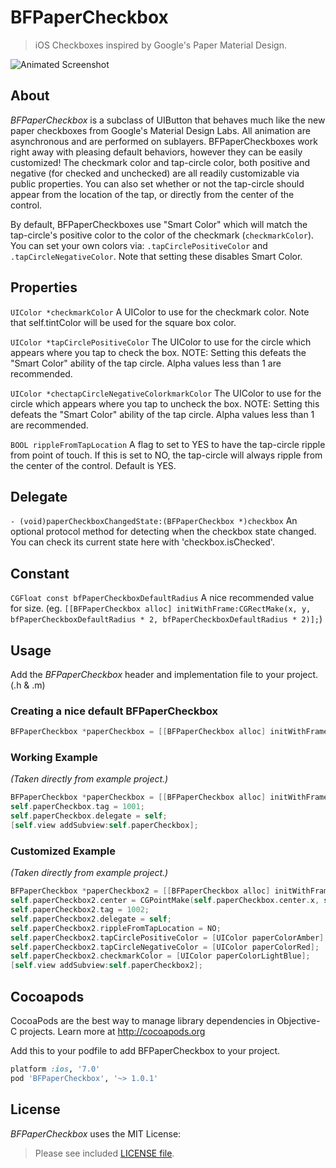 BFPaperCheckbox
=============

> iOS Checkboxes inspired by Google's Paper Material Design. 

![Animated Screenshot](https://raw.githubusercontent.com/bfeher/BFPaperCheckbox/master/BFPaperCheckboxDemoGif.gif "Animated Screenshot")


About
---------
_BFPaperCheckbox_ is a subclass of UIButton that behaves much like the new paper checkboxes from Google's Material Design Labs.
All animation are asynchronous and are performed on sublayers.
BFPaperCheckboxes work right away with pleasing default behaviors, however they can be easily customized! The checkmark color and tap-circle color, both positive and negative (for checked and unchecked) are all readily customizable via public properties.
You can also set whether or not the tap-circle should appear from the location of the tap, or directly from the center of the control.

By default, BFPaperCheckboxes use "Smart Color" which will match the tap-circle's positive color to the color of the checkmark (`checkmarkColor`).
You can set your own colors via: `.tapCirclePositiveColor` and `.tapCircleNegativeColor`. Note that setting these disables Smart Color.

## Properties
`UIColor *checkmarkColor` 
A UIColor to use for the checkmark color. Note that self.tintColor will be used for the square box color.

`UIColor *tapCirclePositiveColor` 
The UIColor to use for the circle which appears where you tap to check the box. NOTE: Setting this defeats the "Smart Color" ability of the tap circle. Alpha values less than 1 are recommended.

`UIColor *chectapCircleNegativeColorkmarkColor` 
The UIColor to use for the circle which appears where you tap to uncheck the box. NOTE: Setting this defeats the "Smart Color" ability of the tap circle. Alpha values less than 1 are recommended.

`BOOL rippleFromTapLocation`
A flag to set to YES to have the tap-circle ripple from point of touch. If this is set to NO, the tap-circle will always ripple from the center of the control. Default is YES.

## Delegate
`- (void)paperCheckboxChangedState:(BFPaperCheckbox *)checkbox`
An optional protocol method for detecting when the checkbox state changed. You can check its current state here with 'checkbox.isChecked'.

## Constant
`CGFloat const bfPaperCheckboxDefaultRadius`
A nice recommended value for size. (eg. `[[BFPaperCheckbox alloc] initWithFrame:CGRectMake(x, y, bfPaperCheckboxDefaultRadius * 2, bfPaperCheckboxDefaultRadius * 2)];`)


Usage
---------
Add the _BFPaperCheckbox_ header and implementation file to your project. (.h & .m)

### Creating a nice default BFPaperCheckbox
```objective-c
BFPaperCheckbox *paperCheckbox = [[BFPaperCheckbox alloc] initWithFrame:CGRectMake(x, y, bfPaperCheckboxDefaultRadius * 2, bfPaperCheckboxDefaultRadius * 2)];
```

### Working Example
*(Taken directly from example project.)*
```objective-c
BFPaperCheckbox *paperCheckbox = [[BFPaperCheckbox alloc] initWithFrame:CGRectMake(20, 150, bfPaperCheckboxDefaultRadius * 2, bfPaperCheckboxDefaultRadius * 2)];
self.paperCheckbox.tag = 1001;
self.paperCheckbox.delegate = self;
[self.view addSubview:self.paperCheckbox];
```

### Customized Example
*(Taken directly from example project.)*
```objective-c
BFPaperCheckbox *paperCheckbox2 = [[BFPaperCheckbox alloc] initWithFrame:CGRectMake(0, 250, 25 * 2, 25 * 2)];
self.paperCheckbox2.center = CGPointMake(self.paperCheckbox.center.x, self.paperCheckbox2.frame.origin.y);
self.paperCheckbox2.tag = 1002;
self.paperCheckbox2.delegate = self;
self.paperCheckbox2.rippleFromTapLocation = NO;
self.paperCheckbox2.tapCirclePositiveColor = [UIColor paperColorAmber]; // We could use [UIColor colorWithAlphaComponent] here to make a better tap-circle.
self.paperCheckbox2.tapCircleNegativeColor = [UIColor paperColorRed];   // We could use [UIColor colorWithAlphaComponent] here to make a better tap-circle.
self.paperCheckbox2.checkmarkColor = [UIColor paperColorLightBlue];
[self.view addSubview:self.paperCheckbox2];
```

Cocoapods
-------

CocoaPods are the best way to manage library dependencies in Objective-C projects.
Learn more at http://cocoapods.org

Add this to your podfile to add BFPaperCheckbox to your project.
```ruby
platform :ios, '7.0'
pod 'BFPaperCheckbox', '~> 1.0.1'
```


License
--------
_BFPaperCheckbox_ uses the MIT License:

> Please see included [LICENSE file](https://raw.githubusercontent.com/bfeher/BFPaperCheckbox/master/LICENSE.md).
